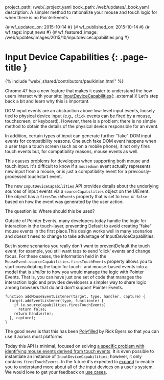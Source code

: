 project_path: /web/_project.yaml book_path: /web/updates/_book.yaml description: A simpler method to rationalize your mouse and touch logic for when there is no PointerEvents

{# wf_updated_on: 2015-10-14 #} {# wf_published_on: 2015-10-14 #} {# wf_tags: input,news #} {# wf_featured_image: /web/updates/images/2015/10/inputdevicecapabilities.png #}

# Input Device Capabilities {: .page-title }

{% include "web/_shared/contributors/paulkinlan.html" %}

Chrome 47 has a new feature that makes it easier to understand the how users interact with your site: [InputDeviceCapabilities](https://wicg.github.io/InputDeviceCapabilities/){: .external }! Let's step back a bit and learn why this is important.

DOM input events are an abstraction above low-level input events, loosely tied to physical device input (e.g., `click` events can be fired by a mouse, touchscreen, or keyboard). However, there is a problem: there is no simple method to obtain the details of the physical device responsible for an event.

In addition, certain types of input can generate further "fake" DOM input events for compatibility reasons. One such fake DOM event happens when a user taps a touch screen (such as on a mobile phone); it not only fires touch events but, for compatibility reasons, mouse events as well.

This causes problems for developers when supporting both mouse and touch input. It's difficult to know if a `mousedown` event actually represents new input from a mouse, or is just a compatibility event for a previously-processed touchstart event.

The new `InputDeviceCapabilities` API provides details about the underlying sources of input events via a `sourceCapabilities` object on the UIEvent.  
The object has a `firesTouchEvents` property that is set to `true` or `false` based on how the event was generated by the user action.

The question is: Where should this be used?

Outside of Pointer Events, many developers today handle the logic for interaction in the touch-layer, preventing Default to avoid creating "fake" mouse events in the first place.This design works well in many scenarios and doesn't need to change to take advantage of InputDeviceCapabilities.

But in some scenarios you really don't want to preventDefault the touch event; for example, you still want taps to send 'click' events and change focus. For these cases, the information held in the `MouseEvent.sourceCapabilities.firesTouchEvents` property allows you to start consolidating the logic for touch- and mouse-based events into a model that is *similar* to how you would manage the logic with Pointer Events. That is, you can have just one set of code that manages the interaction logic and provides developers a simpler way to share logic among browsers that do and don't support Pointer Events.

    function addMouseEventListener(target, type, handler, capture) {  
      target.addEventListener(type, function(e) {  
        if (e.sourceCapabilities.firesTouchEvents)  
          return false;  
        return handler(e);  
      }, capture);  
    }
    

The good news is that this has been [Polyfilled](https://github.com/WICG/InputDeviceCapabilities/blob/gh-pages/inputdevicecapabilities-polyfill.js) by Rick Byers so that you can use it across most platforms.

Today this API is minimal, focused on solving [a specific problem with identifying mouse events derived from touch events](https://docs.google.com/document/d/1-ZUtS3knhJP4RbWC74fUZbNp6cbytG6Wen7hewdCtdo/edit#heading=h.4my5f1pokrld). It is even possible to instantiate an instance of `InputDeviceCapabilities`; however, it only contains `firesTouchEvents`. In the future it's expected to [expand](http://discourse.wicg.io/t/additional-use-cases-for-inputdevicecapabilities/1138) to enable you to understand more about all of the input devices on a user's system. We would love to get your feedback on [use cases](http://discourse.wicg.io/t/inputdevice-api-for-identifying-mouse-events-derived-from-touch/972).